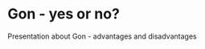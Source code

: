 Gon - yes or no?
===============================

Presentation about Gon - advantages and disadvantages
